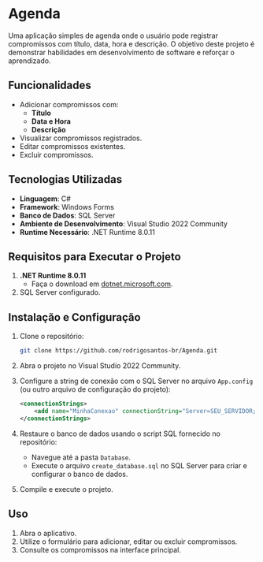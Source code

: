 # Agenda

Uma aplicação simples de agenda onde o usuário pode registrar compromissos com título, data, hora e descrição. O objetivo deste projeto é demonstrar habilidades em desenvolvimento de software e reforçar o aprendizado.

## Funcionalidades

- Adicionar compromissos com:
  - **Título**
  - **Data e Hora**
  - **Descrição**
- Visualizar compromissos registrados.
- Editar compromissos existentes.
- Excluir compromissos.

## Tecnologias Utilizadas

- **Linguagem**: C#
- **Framework**: Windows Forms
- **Banco de Dados**: SQL Server
- **Ambiente de Desenvolvimento**: Visual Studio 2022 Community
- **Runtime Necessário**: .NET Runtime 8.0.11

## Requisitos para Executar o Projeto

1. **.NET Runtime 8.0.11**
   - Faça o download em [dotnet.microsoft.com](https://dotnet.microsoft.com/).
2. SQL Server configurado.

## Instalação e Configuração

1. Clone o repositório:
   ```bash
   git clone https://github.com/rodrigosantos-br/Agenda.git
   ```

2. Abra o projeto no Visual Studio 2022 Community.

3. Configure a string de conexão com o SQL Server no arquivo `App.config` (ou outro arquivo de configuração do projeto):
   ```xml
   <connectionStrings>
       <add name="MinhaConexao" connectionString="Server=SEU_SERVIDOR;Database=Agenda;Trusted_Connection=True;" providerName="System.Data.SqlClient" />
   </connectionStrings>
   ```

4. Restaure o banco de dados usando o script SQL fornecido no repositório:
   - Navegue até a pasta `Database`.
   - Execute o arquivo `create_database.sql` no SQL Server para criar e configurar o banco de dados.

5. Compile e execute o projeto.

## Uso

1. Abra o aplicativo.
2. Utilize o formulário para adicionar, editar ou excluir compromissos.
3. Consulte os compromissos na interface principal.